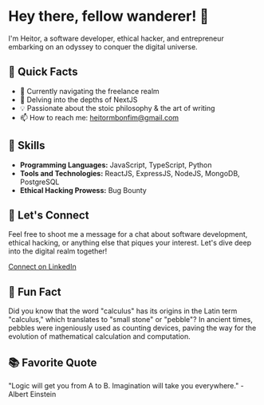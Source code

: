 # Hey there, fellow wanderer! 👋

I'm Heitor, a software developer, ethical hacker, and entrepreneur embarking on an odyssey to conquer the digital universe.

## 🚀 Quick Facts

- 🔭 Currently navigating the freelance realm
- 🌱 Delving into the depths of NextJS
- 💡 Passionate about the stoic philosophy & the art of writing
- 📫 How to reach me: heitormbonfim@gmail.com

## 💼 Skills

- **Programming Languages:** JavaScript, TypeScript, Python
- **Tools and Technologies:** ReactJS, ExpressJS, NodeJS, MongoDB, PostgreSQL
- **Ethical Hacking Prowess:** Bug Bounty

## 💬 Let's Connect

Feel free to shoot me a message for a chat about software development, ethical hacking, or anything else that piques your interest. Let's dive deep into the digital realm together!

[Connect on LinkedIn](https://www.linkedin.com/in/heitormbonfim/)

## 🌟 Fun Fact

Did you know that the word "calculus" has its origins in the Latin term "calculus," which translates to "small stone" or "pebble"? In ancient times, pebbles were ingeniously used as counting devices, paving the way for the evolution of mathematical calculation and computation.

## 📚 Favorite Quote

"Logic will get you from A to B. Imagination will take you everywhere." - Albert Einstein
